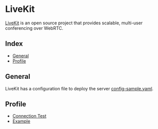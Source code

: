# LiveKit

[LiveKit](https://github.com/livekit) is an open source project that provides scalable, multi-user conferencing over WebRTC.

## Index

* [General](#general)
* [Profile](#profile)

## General

LiveKit has a configuration file to deploy the server [config-sample.yaml](https://github.com/livekit/livekit/blob/master/config-sample.yaml).

## Profile

* [Connection Test](https://livekit.io/connection-test)
* [Example](https://example.livekit.io/)
